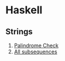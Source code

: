 # Haskell

## Strings

1. [Palindrome Check](strings/palindrome.hs)
2. [All subsequences](strings/sequence.hs)